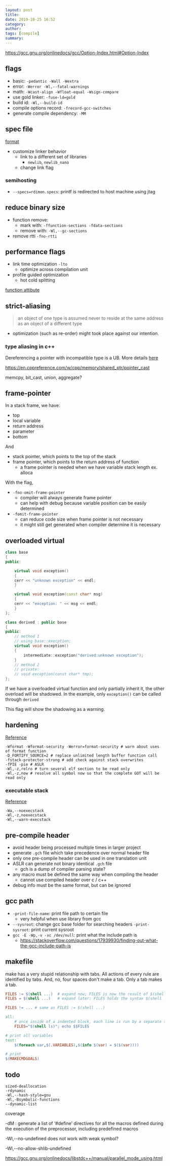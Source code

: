 ```yaml
---
layout: post
title:
date: 2019-10-25 16:52
category:
author:
tags: [compile]
summary:
---
```


https://gcc.gnu.org/onlinedocs/gcc/Option-Index.html#Option-Index

## flags

- basic: `-pedantic -Wall -Wextra`
- error: `-Werror -Wl,--fatal-warnings`
- math: `-Wcast-align -Wfloat-equal -Wsign-compare`
- use gold linker: `-fuse-ld=gold`
- build id: `-Wl,--build-id`
- compile options record: `-frecord-gcc-switches`
- generate compile dependency: `-MM`

## spec file

[format](https://gcc.gnu.org/onlinedocs/gcc/Spec-Files.html)

- customize linker behavior
  - link to a different set of libraries
    - `newlib`, `newlib_nano`
  - change link flag

### semihosting

- `--specs=rdimon.specs`: printf is redirected to host machine using jtag

## reduce binary size

- function remove:
  - mark with: `-ffunction-sections -fdata-sections`
  - remove with: `-Wl,--gc-sections`
- remove rtti `-fno-rtti`

## performance flags

- link time optimization `-lto`
  - optimize across compilation unit
- profile guided optimization
  - hot cold splitting

[function attibute](https://gcc.gnu.org/onlinedocs/gcc/Function-Attributes.html)

## strict-aliasing

> an object of one type is assumed never to reside at the same address as an object of a different type

- optimization (such as re-order) might took place against our intention.

### type aliasing in c++

Dereferencing a pointer with incompatible type is a UB.
More details [here](https://gist.github.com/shafik/848ae25ee209f698763cffee272a58f8)

https://en.cppreference.com/w/cpp/memory/shared_ptr/pointer_cast

memcpy, bit_cast, union, aggregate?

## frame-pointer

In a stack frame, we have:

- top
- local variable
- return address
- parameter
- bottom

And

- stack pointer, which points to the top of the stack
- frame pointer, which points to the return address of function
  - a frame pointer is needed when we have variable stack length ex. alloca

With the flag,

- `-fno-omit-frame-pointer`
  - compiler will always generate frame pointer
  - can help with debug because variable position can be easily determined
- `-fomit-frame-pointer`
  - can reduce code size when frame pointer is not necessary
  - it might still get generated when compiler determine it is necessary

## overloaded virtual

```c++
class base
{
public:

    virtual void exception()
    {
    cerr << "unknown exception" << endl;
    }

    virtual void exception(const char* msg)
    {
    cerr << "exception: " << msg << endl;
    }
};

class derived : public base
{
public:
    // method 1
    // using base::execption;
    virtual void exception()
    {
        intermediate::exception("derived:unknown exception");
    }
    // method 2
    // private:
    // void exception(const char* tmp);
};
```

If we have a overloaded virtual function and only partially inherit it,
the other overload will be shadowed.
In the example, only `exception()` can be called through `derived`

This flag will show the shadowing as a warning.

## hardening

[Reference](https://wiki.debian.org/Hardening#Environment_variables)

```
-Wformat -Wformat-security -Werror=format-security # warn about uses of format function
-D_FORTIFY_SOURCE=2 # replace unlimited length buffer function call
-fstack-protector-strong # add check against stack overwrites
-fPIE -pie # ASLR
-Wl,-z,relro # turn several elf section to be read only
-Wl,-z,now # resolve all symbol now so that the complete GOT will be read only
```

### executable stack

[Reference](https://wiki.gentoo.org/wiki/Hardened/GNU_stack_quickstart)

```
-Wa,--noexecstack
-Wl,-z,noexecstack
-Wl,--warn-execstack
```

## pre-compile header

- avoid header being processed multiple times in larger project
- generate `.gch` file which take precedence over normal header file
- only one pre-compile header can be used in one translation unit
- ASLR can generate not binary identical `.gch` file
  - gch is a dump of compiler parsing state?
- any macro must be defined the same way when compiling the header
  - cannot use compiled header over c / c++
- debug info must be the same format, but can be ignored

## gcc path

- `-print-file-name`: print file path to certain file
  - very helpful when use library from gcc
- `--sysroot`: change gcc base folder for searching headers
  `-print-sysroot`: print current sysroot
- `gcc -E -Wp,-v -xc /dev/null`: print what the include path is
  - https://stackoverflow.com/questions/17939930/finding-out-what-the-gcc-include-path-is

## makefile

make has a very stupid relationship with tabs.
All actions of every rule are identified by tabs.
And, no, four spaces don't make a tab. Only a tab makes a tab.


```makefile
FILES := $(shell ...)  # expand now; FILES is now the result of $(shell ...)
FILES = $(shell ...)   # expand later: FILES holds the syntax $(shell ...)

FILES != ... # same as FILES := $(shell ...)

all:
    # once inside of a indented block, each line is run by a separate shell
    FILES="$(shell ls)"; echo $$FILES
```

```makefile
# print all variables
test:
    $(foreach var,$(.VARIABLES),$(info $(var) = $($(var))))

# print
$(MAKECMDGOALS)
```

## todo

```
sized-deallocation
-rdynamic
-Wl,--hash-style=gnu
-Wl,-Bsymbolic-functions
--dynamic-list
```

coverage

-dM : generate a list of ‘#define’ directives for all the macros defined during the execution of the preprocessor, including predefined macros

-Wl,--no-undefined
does not work with weak symbol?

-Wl,--no-allow-shlib-undefined

https://gcc.gnu.org/onlinedocs/libstdc++/manual/parallel_mode_using.html
